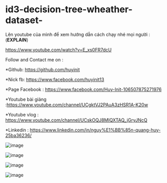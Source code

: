 # id3-decision-tree-wheather-dataset-
Lên youtube của mình để xem hướng dẫn cách chạy nhé mọi người :(**EXPLAIN**)

https://www.youtube.com/watch?v=E_xs0FR7dcU

Follow and Contact me on :

*Github: https://github.com/huyinit

*Nick fb: https://www.facebook.com/huyinit13

*Page Facebook : https://www.facebook.com/Huy-Init-106507875271976

*Youtube bài giảng :https://www.youtube.com/channel/UCgktVJ2PAuA3zHSR1A-K20w 

*Youtube vlog : https://www.youtube.com/channel/UCskOQJ8MIQXTAQ_jGryJNcQ

*Linkedin : https://www.linkedin.com/in/nguy%E1%BB%85n-quang-huy-25ba36236/

![image](https://user-images.githubusercontent.com/82762841/190896849-30327c36-170c-4f59-a90f-040904957fa8.png)


![image](https://user-images.githubusercontent.com/82762841/190896853-0a5154fb-b864-43e2-b808-be7e29ee69f3.png)


![image](https://user-images.githubusercontent.com/82762841/190896860-ecc4ceee-1220-46fb-a4c7-858ae417203e.png)


![image](https://user-images.githubusercontent.com/82762841/190896868-1142c12d-bd3a-417f-8c13-857260e11119.png)
